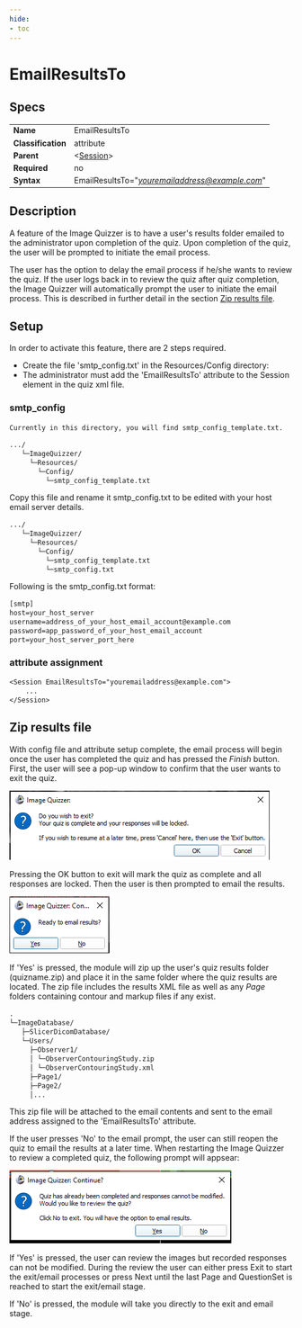 ```yaml
---
hide:
- toc
---
```

# EmailResultsTo

## Specs

| ||
|---|---|
| **Name** | EmailResultsTo |
| **Classification** | attribute |
| **Parent** | <[Session](index.md)\> |
| **Required** | no |
| **Syntax** | EmailResultsTo="*youremailaddress@example.com*" |

## Description
A feature of the Image Quizzer is to have a user's results folder emailed to the administrator upon completion of the quiz.
Upon completion of the quiz, the user will be prompted to initiate the email process.

The user has the option to delay the email process if he/she wants to review the quiz.
If the user logs back in to review the quiz after quiz completion, the Image Quizzer will automatically
prompt the user to initiate the email process. This is described in further detail
in the section [Zip results file](#zip-results-file).



## Setup

In order to activate this feature, there are 2 steps required.


* Create the file 'smtp_config.txt' in the Resources/Config directory:
* The administrator must add the 'EmailResultsTo' attribute to the Session element in the quiz xml file. 

### smtp_config
    Currently in this directory, you will find smtp_config_template.txt.

```
.../
   └─ImageQuizzer/
     └─Resources/
       └─Config/
         └─smtp_config_template.txt
```

Copy this file and rename it smtp_config.txt to be edited with your 
host email server details.
	
```
.../
   └─ImageQuizzer/
     └─Resources/
       └─Config/
         └─smtp_config_template.txt
         └─smtp_config.txt
```

Following is the smtp_config.txt format:
	
```
[smtp]
host=your_host_server
username=address_of_your_host_email_account@example.com
password=app_password_of_your_host_email_account
port=your_host_server_port_here
```

### attribute assignment

```
<Session EmailResultsTo="youremailaddress@example.com">
    ...
</Session>
```
## Zip results file

With config file and attribute setup complete, the email process will begin once
the user has completed the quiz and has pressed the *Finish* button.
First, the user will see a pop-up window to confirm that the user wants to exit the quiz.

![FinishButtonPopup](assets/FinishButtonPopup.png)


Pressing the OK button to exit will mark the quiz as complete and all responses are locked.
Then the user is then prompted to email the results.

![EmailResultsPopup2](assets/EmailResultsPopup.png)

If 'Yes' is pressed, the module will zip up the user's quiz results folder (quizname.zip)
and place it in the same folder where the quiz results are located. The zip
file includes the results XML file as well as any *Page* folders containing 
contour and markup files if any exist.

```
.
└─ImageDatabase/
   ├─SlicerDicomDatabase/
   └─Users/
     ├─Observer1/
     │ └─ObserverContouringStudy.zip
     │ └─ObserverContouringStudy.xml
	 ├─Page1/
	 ├─Page2/
	 │...
```

This zip file will be attached to the email contents and sent to the email address assigned to the
'EmailResultsTo' attribute.

If the user presses 'No' to the email prompt, the user can still reopen the quiz
to email the results at a later time. When restarting the Image Quizzer to review
a completed quiz, the following prompt will appsear:

![ReopenCompletedQuizWithEmail](assets/ReopenCompletedQuizWithEmail.png)

If 'Yes' is pressed, the user can review the images but recorded responses can not
be modified. During the review the user can either press Exit to start the exit/email processes or
press Next until the last Page and QuestionSet is reached to start the exit/email stage.

If 'No' is pressed, the module will take you directly to the exit and email stage.
